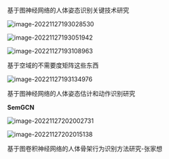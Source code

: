 基于图神经网络的人体姿态识别关键技术研究

![image-20221127193028530](E:\MarkDown\picture\image-20221127193028530.png)

![image-20221127193051942](E:\MarkDown\picture\image-20221127193051942.png)

![image-20221127193108963](E:\MarkDown\picture\image-20221127193108963.png)

基于空域的不需要度矩阵这些东西

![image-20221127193134976](E:\MarkDown\picture\image-20221127193134976.png)













基于图神经网络的人体姿态估计和动作识别研究

**SemGCN**

![image-20221127202002731](E:\MarkDown\picture\image-20221127202002731.png)

![image-20221127202015138](E:\MarkDown\picture\image-20221127202015138.png)

基于图卷积神经网络的人体骨架行为识别方法研究-张家想













































